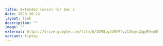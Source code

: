 ```yaml
---
title: Extended lesson for Sec 3
date: 2023-10-24
layout: link
description: ""
image: ""
external: https://drive.google.com/file/d/1QMQigiV0YVfvy1Zmjmq2gyRYwpSLx9xB/view?usp=sharing
variant: tiptap
---
```

